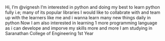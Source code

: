 Hi, I’m @vignesh
I’m interested in python and doing my best to learn python fully i.e; many of its popular libraries
I would like to collabrate with and team up with the learners like me and i wanna learn many new things daily in python
Now I am also interested in learning 1 more programming language as i can develope and imporve my skills more and more 
I am studying in Saranathan College of Engineering 1st Year


<!---
vignesh19032005/vignesh19032005 is a ✨ special ✨ repository because its `README.md` (this file) appears on your GitHub profile.
You can click the Preview link to take a look at your changes.
--->
